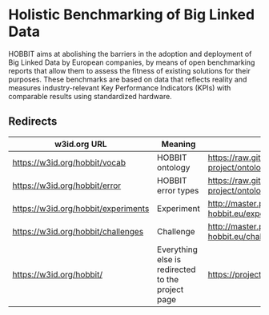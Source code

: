 # Holistic Benchmarking of Big Linked Data

HOBBIT aims at abolishing the barriers in the adoption and deployment of Big Linked Data by European companies, by means of open benchmarking reports that allow them to assess the fitness of existing solutions for their purposes. These benchmarks are based on data that reflects reality and measures industry-relevant Key Performance Indicators (KPIs) with comparable results using standardized hardware.

## Redirects

| w3id.org URL | Meaning | Redirected to |
|---|---|---|
| https://w3id.org/hobbit/vocab | HOBBIT ontology | https://raw.githubusercontent.com/hobbit-project/ontology/master/ontology.ttl|
| https://w3id.org/hobbit/error | HOBBIT error types | https://raw.githubusercontent.com/hobbit-project/ontology/master/errors.ttl |
| https://w3id.org/hobbit/experiments | Experiment | http://master.project-hobbit.eu/experiments/ |
| https://w3id.org/hobbit/challenges | Challenge | http://master.project-hobbit.eu/challenges/ |
| https://w3id.org/hobbit/ | Everything else is redirected to the project page | https://project-hobbit.eu/ |
